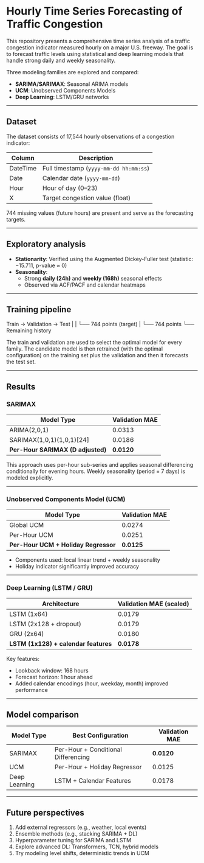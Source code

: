 # Hourly Time Series Forecasting of Traffic Congestion

This repository presents a comprehensive time series analysis of a traffic congestion indicator measured hourly on a major U.S. freeway. The goal is to forecast traffic levels using statistical and deep learning models that handle strong daily and weekly seasonality.

Three modeling families are explored and compared:

- **SARIMA/SARIMAX**: Seasonal ARIMA models
- **UCM**: Unobserved Components Models
- **Deep Learning**: LSTM/GRU networks

---

## Dataset

The dataset consists of 17,544 hourly observations of a congestion indicator:

| Column     | Description                                |
|------------|--------------------------------------------|
| DateTime   | Full timestamp (`yyyy-mm-dd hh:mm:ss`)     |
| Date       | Calendar date (`yyyy-mm-dd`)               |
| Hour       | Hour of day (0–23)                         |
| X          | Target congestion value (float)            |

744 missing values (future hours) are present and serve as the forecasting targets.

---

## Exploratory analysis

- **Stationarity**: Verified using the Augmented Dickey-Fuller test (statistic: −15.711, p-value ≈ 0)
- **Seasonality**:
  - Strong **daily (24h)** and **weekly (168h)** seasonal effects
  - Observed via ACF/PACF and calendar heatmaps

---

## Training pipeline

Train → Validation → Test
    |        |         └── 744 points (target)
    |        └── 744 points
    └── Remaining history

The train and validation are used to select the optimal model for every family. The candidate model is then retrained (with the optimal configuration) on the training set plus the validation and then it forecasts the test set.

---

## Results

### SARIMAX

| Model Type                        | Validation MAE |
|----------------------------------|----------------|
| ARIMA(2,0,1)                     | 0.0313         |
| SARIMAX(1,0,1)(1,0,1)[24]        | 0.0186         |
| **Per-Hour SARIMAX (D adjusted)**| **0.0120**     |

This approach uses per-hour sub-series and applies seasonal differencing conditionally for evening hours. Weekly seasonality (period = 7 days) is modeled explicitly.

---

### Unobserved Components Model (UCM)

| Model Type                         | Validation MAE |
|-----------------------------------|----------------|
| Global UCM                        | 0.0274         |
| Per-Hour UCM                      | 0.0251         |
| **Per-Hour UCM + Holiday Regressor** | **0.0125**     |

- Components used: local linear trend + weekly seasonality
- Holiday indicator significantly improved accuracy

---

### Deep Learning (LSTM / GRU)

| Architecture                      | Validation MAE (scaled) |
|----------------------------------|--------------------------|
| LSTM (1x64)                      | 0.0179                   |
| LSTM (2x128 + dropout)          | 0.0179                   |
| GRU (2x64)                      | 0.0180                   |
| **LSTM (1x128) + calendar features** | **0.0178**           |

Key features:
- Lookback window: 168 hours
- Forecast horizon: 1 hour ahead
- Added calendar encodings (hour, weekday, month) improved performance

---

## Model comparison

| Model Type  | Best Configuration                  | Validation MAE |
|-------------|--------------------------------------|----------------|
| SARIMAX     | Per-Hour + Conditional Differencing | **0.0120**     |
| UCM         | Per-Hour + Holiday Regressor        | 0.0125         |
| Deep Learning | LSTM + Calendar Features           | 0.0178         |

---

## Future perspectives

1. Add external regressors (e.g., weather, local events)
2. Ensemble methods (e.g., stacking SARIMA + DL)
3. Hyperparameter tuning for SARIMA and LSTM
4. Explore advanced DL: Transformers, TCN, hybrid models
5. Try modeling level shifts, deterministic trends in UCM